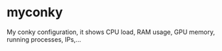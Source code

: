# myconky
My conky configuration, it shows CPU load, RAM usage, GPU memory, running processes, IPs,...
